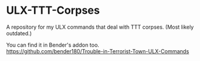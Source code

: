 ULX-TTT-Corpses
===============

A repository for my ULX commands that deal with TTT corpses. (Most likely outdated.)

You can find it in Bender's addon too.
https://github.com/bender180/Trouble-in-Terrorist-Town-ULX-Commands
